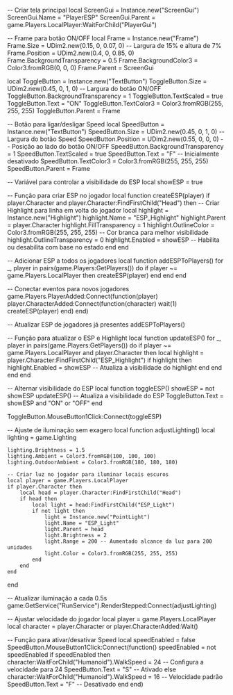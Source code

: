 -- Criar tela principal
local ScreenGui = Instance.new("ScreenGui")
ScreenGui.Name = "PlayerESP"
ScreenGui.Parent = game.Players.LocalPlayer:WaitForChild("PlayerGui")

-- Frame para botão ON/OFF
local Frame = Instance.new("Frame")
Frame.Size = UDim2.new(0.15, 0, 0.07, 0) -- Largura de 15% e altura de 7%
Frame.Position = UDim2.new(0.4, 0, 0.85, 0)
Frame.BackgroundTransparency = 0.5
Frame.BackgroundColor3 = Color3.fromRGB(0, 0, 0)
Frame.Parent = ScreenGui

local ToggleButton = Instance.new("TextButton")
ToggleButton.Size = UDim2.new(0.45, 0, 1, 0) -- Largura do botão ON/OFF
ToggleButton.BackgroundTransparency = 1
ToggleButton.TextScaled = true
ToggleButton.Text = "ON"
ToggleButton.TextColor3 = Color3.fromRGB(255, 255, 255)
ToggleButton.Parent = Frame

-- Botão para ligar/desligar Speed
local SpeedButton = Instance.new("TextButton")
SpeedButton.Size = UDim2.new(0.45, 0, 1, 0) -- Largura do botão Speed
SpeedButton.Position = UDim2.new(0.55, 0, 0, 0) -- Posição ao lado do botão ON/OFF
SpeedButton.BackgroundTransparency = 1
SpeedButton.TextScaled = true
SpeedButton.Text = "F" -- Inicialmente desativado
SpeedButton.TextColor3 = Color3.fromRGB(255, 255, 255)
SpeedButton.Parent = Frame

-- Variável para controlar a visibilidade do ESP
local showESP = true

-- Função para criar ESP no jogador
local function createESP(player)
    if player.Character and player.Character:FindFirstChild("Head") then
        -- Criar Highlight para linha em volta do jogador
        local highlight = Instance.new("Highlight")
        highlight.Name = "ESP_Highlight"
        highlight.Parent = player.Character
        highlight.FillTransparency = 1
        highlight.OutlineColor = Color3.fromRGB(255, 255, 255) -- Cor branca para melhor visibilidade
        highlight.OutlineTransparency = 0
        highlight.Enabled = showESP -- Habilita ou desabilita com base no estado
    end
end

-- Adicionar ESP a todos os jogadores
local function addESPToPlayers()
    for _, player in pairs(game.Players:GetPlayers()) do
        if player ~= game.Players.LocalPlayer then
            createESP(player)
        end
    end
end

-- Conectar eventos para novos jogadores
game.Players.PlayerAdded:Connect(function(player)
    player.CharacterAdded:Connect(function(character)
        wait(1)
        createESP(player)
    end)
end)

-- Atualizar ESP de jogadores já presentes
addESPToPlayers()

-- Função para atualizar o ESP e Highlight
local function updateESP()
    for _, player in pairs(game.Players:GetPlayers()) do
        if player ~= game.Players.LocalPlayer and player.Character then
            local highlight = player.Character:FindFirstChild("ESP_Highlight")
            if highlight then
                highlight.Enabled = showESP -- Atualiza a visibilidade do highlight
            end
        end
    end
end

-- Alternar visibilidade do ESP
local function toggleESP()
    showESP = not showESP
    updateESP() -- Atualiza a visibilidade do ESP
    ToggleButton.Text = showESP and "ON" or "OFF"
end

ToggleButton.MouseButton1Click:Connect(toggleESP)

-- Ajuste de iluminação sem exagero
local function adjustLighting()
    local lighting = game.Lighting

    lighting.Brightness = 1.5
    lighting.Ambient = Color3.fromRGB(100, 100, 100)
    lighting.OutdoorAmbient = Color3.fromRGB(180, 180, 180)

    -- Criar luz no jogador para iluminar locais escuros
    local player = game.Players.LocalPlayer
    if player.Character then
        local head = player.Character:FindFirstChild("Head")
        if head then
            local light = head:FindFirstChild("ESP_Light")
            if not light then
                light = Instance.new("PointLight")
                light.Name = "ESP_Light"
                light.Parent = head
                light.Brightness = 2
                light.Range = 200 -- Aumentado alcance da luz para 200 unidades
                light.Color = Color3.fromRGB(255, 255, 255)
            end
        end
    end
end

-- Atualizar iluminação a cada 0.5s
game:GetService("RunService").RenderStepped:Connect(adjustLighting)

-- Ajustar velocidade do jogador
local player = game.Players.LocalPlayer
local character = player.Character or player.CharacterAdded:Wait()

-- Função para ativar/desativar Speed
local speedEnabled = false
SpeedButton.MouseButton1Click:Connect(function()
    speedEnabled = not speedEnabled
    if speedEnabled then
        character:WaitForChild("Humanoid").WalkSpeed = 24 -- Configura a velocidade para 24
        SpeedButton.Text = "S" -- Ativado
    else
        character:WaitForChild("Humanoid").WalkSpeed = 16 -- Velocidade padrão
        SpeedButton.Text = "F" -- Desativado
    end
end)
